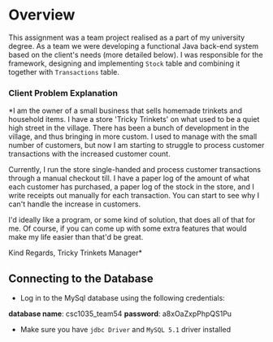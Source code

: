 # Overview

This assignment was a team project realised as a part of my university degree. As a team we were developing a 
functional Java back-end system based on the client's needs (more detailed below). I was responsible for the framework,
designing and implementing `Stock` table and combining it together with `Transactions` table.

### Client Problem Explanation

*I am the owner of a small business that sells homemade trinkets and household
items. I have a store 'Tricky Trinkets' on what used to be a quiet high street
in the village. There has been a bunch of development in the village, and thus
bringing in more custom. I used to manage with the small number of customers,
but now I am starting to struggle to process customer transactions with the
increased customer count.

Currently, I run the store single-handed and process customer transactions
through a manual checkout till. I have a paper log of the amount of what each
customer has purchased, a paper log of the stock in the store, and I write
receipts out manually for each transaction. You can start to see why I can't
handle the increase in customers.

I'd ideally like a program, or some kind of solution, that does all of that for
me. Of course, if you can come up with some extra features that would make my
life easier than that'd be great.

Kind Regards,
Tricky Trinkets Manager*


## Connecting to the Database

- Log in to the MySql database using the following credentials: 


**database name**: csc1035_team54
**password**: a8xOaZxpPhpQS1Pu

- Make sure you have `jdbc Driver` and `MySQL 5.1` driver installed

